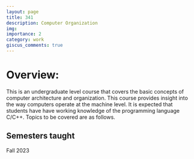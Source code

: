 ```yaml
---
layout: page
title: 341
description: Computer Organization
img: 
importance: 2
category: work
giscus_comments: true
---
```


<h1>Overview:</h1>
This is an undergraduate level course that covers the basic concepts of computer architecture and
organization. This course provides insight into the way computers operate at the machine level.
It is expected that students have have working knowledge of the programming language C/C++.
Topics to be covered are as follows.

<h2>Semesters taught</h2>
Fall 2023
